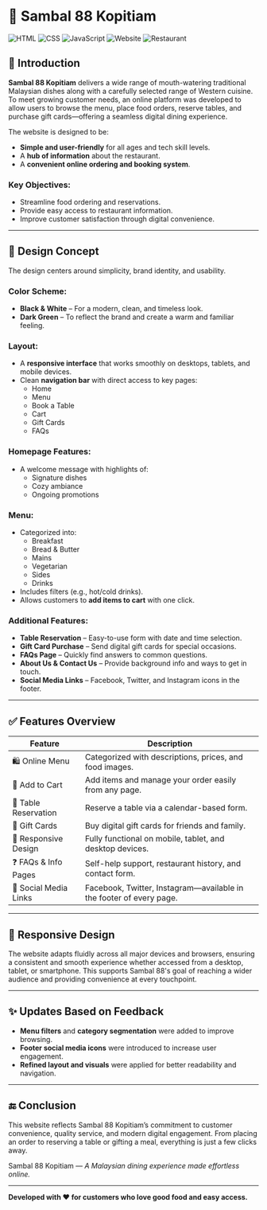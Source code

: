 # 🍴 Sambal 88 Kopitiam 

![HTML](https://img.shields.io/badge/HTML-Frontend-orange?logo=html5&logoColor=white)
![CSS](https://img.shields.io/badge/CSS-Responsive-blue?logo=css3&logoColor=white)
![JavaScript](https://img.shields.io/badge/JavaScript-Interactive-yellow?logo=javascript&logoColor=black)
![Website](https://img.shields.io/badge/Platform-WebApp-green)
![Restaurant](https://img.shields.io/badge/Project-Restaurant%20Ordering%20System-red?logo=foodpanda&logoColor=white)

## 📌 Introduction

**Sambal 88 Kopitiam** delivers a wide range of mouth-watering traditional Malaysian dishes along with a carefully selected range of Western cuisine. To meet growing customer needs, an online platform was developed to allow users to browse the menu, place food orders, reserve tables, and purchase gift cards—offering a seamless digital dining experience.

The website is designed to be:
- **Simple and user-friendly** for all ages and tech skill levels.
- A **hub of information** about the restaurant.
- A **convenient online ordering and booking system**.

### Key Objectives:
- Streamline food ordering and reservations.
- Provide easy access to restaurant information.
- Improve customer satisfaction through digital convenience.

---

## 🎨 Design Concept

The design centers around simplicity, brand identity, and usability.

### Color Scheme:
- **Black & White** – For a modern, clean, and timeless look.
- **Dark Green** – To reflect the brand and create a warm and familiar feeling.

### Layout:
- A **responsive interface** that works smoothly on desktops, tablets, and mobile devices.
- Clean **navigation bar** with direct access to key pages:
  - Home
  - Menu
  - Book a Table
  - Cart
  - Gift Cards
  - FAQs

### Homepage Features:
- A welcome message with highlights of:
  - Signature dishes
  - Cozy ambiance
  - Ongoing promotions

### Menu:
- Categorized into:
  - Breakfast
  - Bread & Butter
  - Mains
  - Vegetarian
  - Sides
  - Drinks
- Includes filters (e.g., hot/cold drinks).
- Allows customers to **add items to cart** with one click.

### Additional Features:
- **Table Reservation** – Easy-to-use form with date and time selection.
- **Gift Card Purchase** – Send digital gift cards for special occasions.
- **FAQs Page** – Quickly find answers to common questions.
- **About Us & Contact Us** – Provide background info and ways to get in touch.
- **Social Media Links** – Facebook, Twitter, and Instagram icons in the footer.

---

## ✅ Features Overview

| Feature              | Description                                                                 |
|----------------------|-----------------------------------------------------------------------------|
| 🛍️ Online Menu        | Categorized with descriptions, prices, and food images.                     |
| 🛒 Add to Cart        | Add items and manage your order easily from any page.                       |
| 📅 Table Reservation | Reserve a table via a calendar-based form.                                  |
| 🎁 Gift Cards         | Buy digital gift cards for friends and family.                              |
| 📱 Responsive Design  | Fully functional on mobile, tablet, and desktop devices.                    |
| ❓ FAQs & Info Pages  | Self-help support, restaurant history, and contact form.                    |
| 🔗 Social Media Links | Facebook, Twitter, Instagram—available in the footer of every page.         |

---

## 📱 Responsive Design

The website adapts fluidly across all major devices and browsers, ensuring a consistent and smooth experience whether accessed from a desktop, tablet, or smartphone. This supports Sambal 88's goal of reaching a wider audience and providing convenience at every touchpoint.

---

## ✨ Updates Based on Feedback

- **Menu filters** and **category segmentation** were added to improve browsing.
- **Footer social media icons** were introduced to increase user engagement.
- **Refined layout and visuals** were applied for better readability and navigation.

---

## 🔚 Conclusion

This website reflects Sambal 88 Kopitiam’s commitment to customer convenience, quality service, and modern digital engagement. From placing an order to reserving a table or gifting a meal, everything is just a few clicks away.

Sambal 88 Kopitiam — *A Malaysian dining experience made effortless online.*

---

**Developed with ❤️ for customers who love good food and easy access.**
